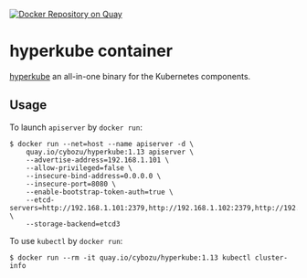 [![Docker Repository on Quay](https://quay.io/repository/cybozu/hyperkube/status "Docker Repository on Quay")](https://quay.io/repository/cybozu/hyperkube)

hyperkube container
===================

[hyperkube](https://github.com/kubernetes/kubernetes/tree/master/cluster/images/hyperkube) an all-in-one binary for the Kubernetes components.

Usage
-----

To launch `apiserver` by `docker run`:

    $ docker run --net=host --name apiserver -d \
        quay.io/cybozu/hyperkube:1.13 apiserver \
        --advertise-address=192.168.1.101 \
        --allow-privileged=false \
        --insecure-bind-address=0.0.0.0 \
        --insecure-port=8080 \
        --enable-bootstrap-token-auth=true \
        --etcd-servers=http://192.168.1.101:2379,http://192.168.1.102:2379,http://192.168.1.103:2379 \
        --storage-backend=etcd3

To use `kubectl` by `docker run`:

    $ docker run --rm -it quay.io/cybozu/hyperkube:1.13 kubectl cluster-info
